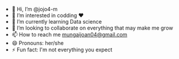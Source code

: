 - 👋 Hi, I’m @jojo4-m
- 👀 I’m interested in codding ❤️
- 🌱 I’m currently learning Data science 
- 💞️ I’m looking to collaborate on everything that may make me grow 
- 📫 How to reach me mungaijoan04@gmail.com
- 😄 Pronouns: her/she
- ⚡ Fun fact: I'm not everything you expect 

<!---
jojo4-m/jojo4-m is a ✨ special ✨ repository because its `README.md` (this file) appears on your GitHub profile.
You can click the Preview link to take a look at your changes.
--->
